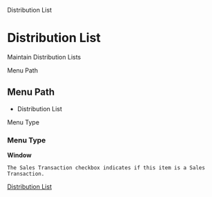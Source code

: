 
Distribution List
# Distribution List


Maintain Distribution Lists

Menu Path
## Menu Path



- Distribution List

Menu Type
### Menu Type

**Window**

```
The Sales Transaction checkbox indicates if this item is a Sales Transaction.
```

[Distribution List](../../functional-guide/window/window-distribution-list.md)